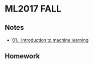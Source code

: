 # ML2017 FALL

## Notes

- [01、Introduction to machine learning](./notes/01_introduction.md)

## Homework